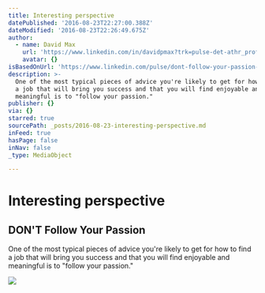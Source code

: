 ```yaml
---
title: Interesting perspective
datePublished: '2016-08-23T22:27:00.388Z'
dateModified: '2016-08-23T22:26:49.675Z'
author:
  - name: David Max
    url: 'https://www.linkedin.com/in/davidpmax?trk=pulse-det-athr_prof-art_hdr'
    avatar: {}
isBasedOnUrl: 'https://www.linkedin.com/pulse/dont-follow-your-passion-david-max'
description: >-
  One of the most typical pieces of advice you're likely to get for how to find
  a job that will bring you success and that you will find enjoyable and
  meaningful is to "follow your passion."
publisher: {}
via: {}
starred: true
sourcePath: _posts/2016-08-23-interesting-perspective.md
inFeed: true
hasPage: false
inNav: false
_type: MediaObject

---
```

# Interesting perspective

<article style=""><h1>DON'T Follow Your Passion</h1><p>One of the most typical pieces of advice you're likely to get for how to find a job that will bring you success and that you will find enjoyable and meaningful is to "follow your passion."</p><img src="https://media.licdn.com/mpr/mpr/jc/AAEAAQAAAAAAAAlwAAAAJGQ5NDJhOWI0LTdiN2EtNDAyNC1hODIyLWE3MmRlZGQ3MGI0Zg.jpg" /></article>
